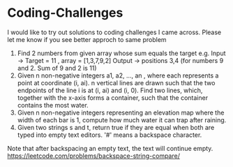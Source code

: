 # Coding-Challenges
I would like to try out solutions to coding challenges I came across. Please let me know if you see better approch to same problem
1) Find 2 numbers from given array whose sum equals the target
  e.g. Input -> Target = 11 , array = [1,3,7,9,2]
       Output -> positions 3,4 (for numbers 9 and 2. Sum of 9 and 2 is 11)
2) Given n non-negative integers a1, a2, ..., an , where each represents a point at coordinate (i, ai). n vertical lines are drawn such that the two endpoints of the line i is at (i, ai) and (i, 0). Find two lines, which, together with the x-axis forms a container, such that the container contains the most water.
3) Given n non-negative integers representing an elevation map where the width of each bar is 1, compute how much water it can trap after raining.
4) Given two strings s and t, return true if they are equal when both are typed into empty text editors. '#' means a backspace character.

Note that after backspacing an empty text, the text will continue empty.
<a>https://leetcode.com/problems/backspace-string-compare/<a>
